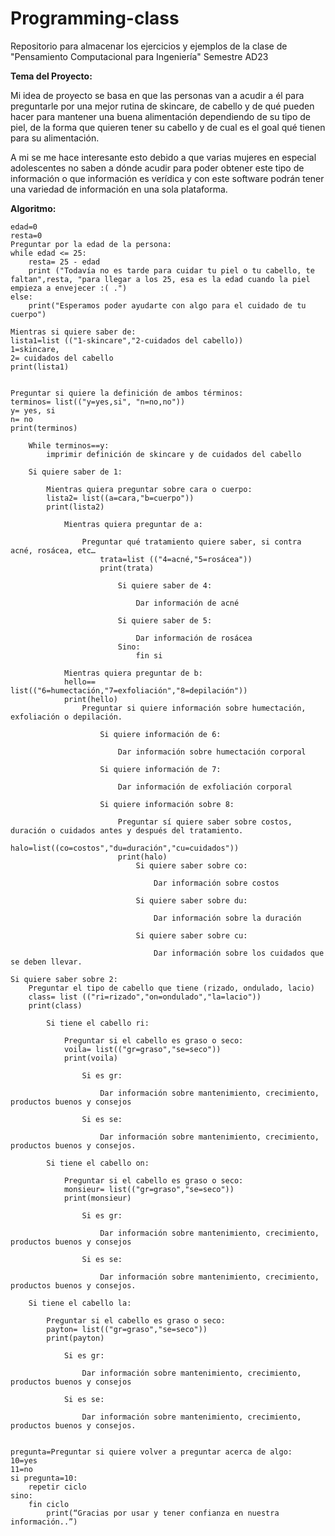 # Programming-class
Repositorio para almacenar los ejercicios y ejemplos de la clase de "Pensamiento Computacional para Ingeniería" Semestre AD23

**Tema del Proyecto:**

Mi idea de proyecto se basa en que las personas van a acudir a él para preguntarle por una mejor rutina de skincare, de cabello y de qué pueden hacer para mantener una buena alimentación dependiendo de su tipo de piel, de la forma que quieren tener su cabello y de cual es el goal qué tienen para su alimentación.

A mi se me hace interesante esto debido a que varias mujeres en especial adolescentes no saben a dónde acudir para poder obtener este tipo de información o que información es verídica y con este software podrán tener una variedad de información en una sola plataforma.

**Algoritmo:**
	
	
	edad=0
	resta=0
	Preguntar por la edad de la persona:
	while edad <= 25:
		resta= 25 - edad
		print ("Todavía no es tarde para cuidar tu piel o tu cabello, te faltan",resta, "para llegar a los 25, esa es la edad cuando la piel empieza a envejecer :( .")
	else:
		print("Esperamos poder ayudarte con algo para el cuidado de tu cuerpo")
	
	Mientras si quiere saber de:
	lista1=list (("1-skincare","2-cuidados del cabello))
	1=skincare,
	2= cuidados del cabello 
	print(lista1)
	
	 
	Preguntar si quiere la definición de ambos términos:
	terminos= list(("y=yes,si", "n=no,no"))
	y= yes, si
	n= no
	print(terminos)
		
		While terminos==y:
			imprimir definición de skincare y de cuidados del cabello
		
		Si quiere saber de 1:
		
			Mientras quiera preguntar sobre cara o cuerpo:
			lista2= list((a=cara,"b=cuerpo"))
			print(lista2)

				Mientras quiera preguntar de a:
		
					Preguntar qué tratamiento quiere saber, si contra acné, rosácea, etc…
						trata=list (("4=acné,"5=rosácea"))
						print(trata)

							Si quiere saber de 4:

								Dar información de acné

							Si quiere saber de 5:

								Dar información de rosácea
							Sino:
								fin si

				Mientras quiera preguntar de b:
				hello== list(("6=humectación,"7=exfoliación","8=depilación"))
				print(hello)
					Preguntar si quiere información sobre humectación, exfoliación o depilación. 

						Si quiere información de 6:

							Dar información sobre humectación corporal

						Si quiere información de 7:

							Dar información de exfoliación corporal

						Si quiere información sobre 8:

							Preguntar sí quiere saber sobre costos, duración o cuidados antes y después del tratamiento.
							halo=list((co=costos","du=duración","cu=cuidados"))
							print(halo)
								Si quiere saber sobre co:

									Dar información sobre costos

								Si quiere saber sobre du:

									Dar información sobre la duración

								Si quiere saber sobre cu:

									Dar información sobre los cuidados que se deben llevar.

	Si quiere saber sobre 2:
		Preguntar el tipo de cabello que tiene (rizado, ondulado, lacio)
		class= list (("ri=rizado","on=ondulado","la=lacio"))
		print(class)
		
			Si tiene el cabello ri:

				Preguntar si el cabello es graso o seco:
				voila= list(("gr=graso","se=seco"))
				print(voila)
				
					Si es gr:

						Dar información sobre mantenimiento, crecimiento, productos buenos y consejos

					Si es se:

						Dar información sobre mantenimiento, crecimiento, productos buenos y consejos.

			Si tiene el cabello on:

				Preguntar si el cabello es graso o seco:
				monsieur= list(("gr=graso","se=seco"))
				print(monsieur)

					Si es gr:

						Dar información sobre mantenimiento, crecimiento, productos buenos y consejos

					Si es se:

						Dar información sobre mantenimiento, crecimiento, productos buenos y consejos.

		Si tiene el cabello la:

			Preguntar si el cabello es graso o seco:
			payton= list(("gr=graso","se=seco"))
			print(payton)

				Si es gr:

					Dar información sobre mantenimiento, crecimiento, productos buenos y consejos

				Si es se:

					Dar información sobre mantenimiento, crecimiento, productos buenos y consejos.


	pregunta=Preguntar si quiere volver a preguntar acerca de algo:
	10=yes
	11=no
	si pregunta=10:
		repetir ciclo
	sino:
		fin ciclo
			print(“Gracias por usar y tener confianza en nuestra información..”)
